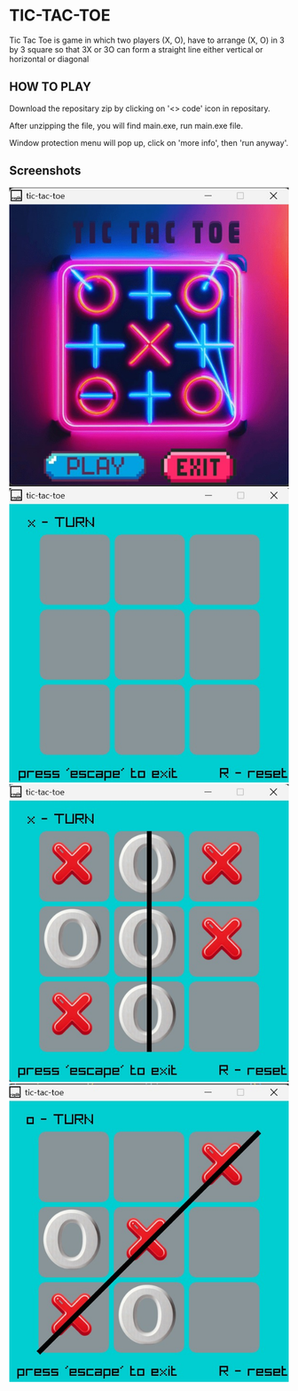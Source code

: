 
# TIC-TAC-TOE

Tic Tac Toe is game in which two players (X, O), have to arrange (X, O) in 3 by 3 square so that 3X or 3O can form a straight line either vertical or horizontal or diagonal


## HOW TO PLAY

Download the repositary zip by clicking on '<> code' icon in repositary.

After unzipping the file, you will find main.exe, run main.exe file.

Window protection menu will pop up, click on 'more info', then 'run anyway'.
## Screenshots

![App Screenshot](preview1.jpg)
![App Screenshot](preview2.jpg)
![App Screenshot](preview3.jpg)
![App Screenshot](preview4.jpg)

